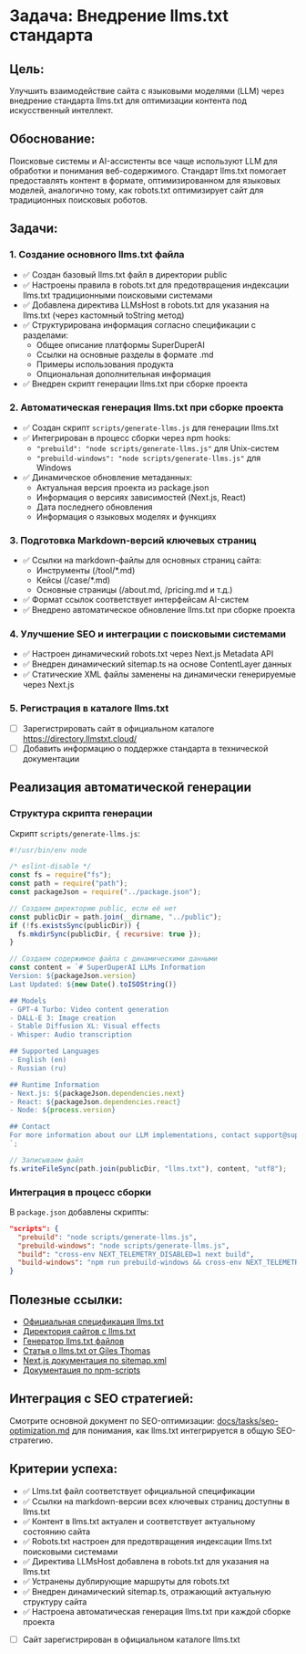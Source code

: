 # Задача: Внедрение llms.txt стандарта

## Цель:

Улучшить взаимодействие сайта с языковыми моделями (LLM) через внедрение стандарта llms.txt для оптимизации контента под искусственный интеллект.

## Обоснование:

Поисковые системы и AI-ассистенты все чаще используют LLM для обработки и понимания веб-содержимого. Стандарт llms.txt помогает предоставлять контент в формате, оптимизированном для языковых моделей, аналогично тому, как robots.txt оптимизирует сайт для традиционных поисковых роботов.

## Задачи:

### 1. Создание основного llms.txt файла

- ✅ Создан базовый llms.txt файл в директории public
- ✅ Настроены правила в robots.txt для предотвращения индексации llms.txt традиционными поисковыми системами
- ✅ Добавлена директива LLMsHost в robots.txt для указания на llms.txt (через кастомный toString метод)
- ✅ Структурирована информация согласно спецификации с разделами:
  - Общее описание платформы SuperDuperAI
  - Ссылки на основные разделы в формате .md
  - Примеры использования продукта
  - Опциональная дополнительная информация
- ✅ Внедрен скрипт генерации llms.txt при сборке проекта

### 2. Автоматическая генерация llms.txt при сборке проекта

- ✅ Создан скрипт `scripts/generate-llms.js` для генерации llms.txt
- ✅ Интегрирован в процесс сборки через npm hooks:
  - `"prebuild": "node scripts/generate-llms.js"` для Unix-систем
  - `"prebuild-windows": "node scripts/generate-llms.js"` для Windows
- ✅ Динамическое обновление метаданных:
  - Актуальная версия проекта из package.json
  - Информация о версиях зависимостей (Next.js, React)
  - Дата последнего обновления
  - Информация о языковых моделях и функциях

### 3. Подготовка Markdown-версий ключевых страниц

- ✅ Ссылки на markdown-файлы для основных страниц сайта:
  - Инструменты (/tool/\*.md)
  - Кейсы (/case/\*.md)
  - Основные страницы (/about.md, /pricing.md и т.д.)
- ✅ Формат ссылок соответствует интерфейсам AI-систем
- ✅ Внедрено автоматическое обновление llms.txt при сборке проекта

### 4. Улучшение SEO и интеграции с поисковыми системами

- ✅ Настроен динамический robots.txt через Next.js Metadata API
- ✅ Внедрен динамический sitemap.ts на основе ContentLayer данных
- ✅ Статические XML файлы заменены на динамически генерируемые через Next.js

### 5. Регистрация в каталоге llms.txt

- [ ] Зарегистрировать сайт в официальном каталоге https://directory.llmstxt.cloud/
- [ ] Добавить информацию о поддержке стандарта в технической документации

## Реализация автоматической генерации

### Структура скрипта генерации

Скрипт `scripts/generate-llms.js`:

```javascript
#!/usr/bin/env node

/* eslint-disable */
const fs = require("fs");
const path = require("path");
const packageJson = require("../package.json");

// Создаем директорию public, если её нет
const publicDir = path.join(__dirname, "../public");
if (!fs.existsSync(publicDir)) {
  fs.mkdirSync(publicDir, { recursive: true });
}

// Создаем содержимое файла с динамическими данными
const content = `# SuperDuperAI LLMs Information
Version: ${packageJson.version}
Last Updated: ${new Date().toISOString()}

## Models
- GPT-4 Turbo: Video content generation
- DALL-E 3: Image creation
- Stable Diffusion XL: Visual effects
- Whisper: Audio transcription

## Supported Languages
- English (en)
- Russian (ru)

## Runtime Information
- Next.js: ${packageJson.dependencies.next}
- React: ${packageJson.dependencies.react}
- Node: ${process.version}

## Contact
For more information about our LLM implementations, contact support@superduperai.com
`;

// Записываем файл
fs.writeFileSync(path.join(publicDir, "llms.txt"), content, "utf8");
```

### Интеграция в процесс сборки

В `package.json` добавлены скрипты:

```json
"scripts": {
  "prebuild": "node scripts/generate-llms.js",
  "prebuild-windows": "node scripts/generate-llms.js",
  "build": "cross-env NEXT_TELEMETRY_DISABLED=1 next build",
  "build-windows": "npm run prebuild-windows && cross-env NEXT_TELEMETRY_DISABLED=1 next build"
}
```

## Полезные ссылки:

- [Официальная спецификация llms.txt](https://llmstxt.org/)
- [Директория сайтов с llms.txt](https://directory.llmstxt.cloud/)
- [Генератор llms.txt файлов](https://wordlift-create-llms-txt.hf.space/)
- [Статья о llms.txt от Giles Thomas](https://www.gilesthomas.com/2025/03/llmstxt)
- [Next.js документация по sitemap.xml](https://nextjs.org/docs/app/api-reference/file-conventions/metadata/sitemap)
- [Документация по npm-scripts](https://docs.npmjs.com/cli/v10/using-npm/scripts#pre--post-scripts)

## Интеграция с SEO стратегией:

Смотрите основной документ по SEO-оптимизации: [docs/tasks/seo-optimization.md](../tasks/seo-optimization.md) для понимания, как llms.txt интегрируется в общую SEO-стратегию.

## Критерии успеха:

- ✅ Llms.txt файл соответствует официальной спецификации
- ✅ Ссылки на markdown-версии всех ключевых страниц доступны в llms.txt
- ✅ Контент в llms.txt актуален и соответствует актуальному состоянию сайта
- ✅ Robots.txt настроен для предотвращения индексации llms.txt поисковыми системами
- ✅ Директива LLMsHost добавлена в robots.txt для указания на llms.txt
- ✅ Устранены дублирующие маршруты для robots.txt
- ✅ Внедрен динамический sitemap.ts, отражающий актуальную структуру сайта
- ✅ Настроена автоматическая генерация llms.txt при каждой сборке проекта
- [ ] Сайт зарегистрирован в официальном каталоге llms.txt
